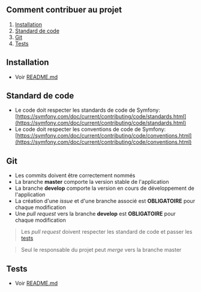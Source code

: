 ## Comment contribuer au projet

1. [Installation](#Installation)
2. [Standard de code](#Standard-de-code)
3. [Git](#Git)
4. [Tests](#Tests)

## Installation

- Voir [README.md](README.md)

## Standard de code

- Le code doit respecter les standards de code de Symfony: [https://symfony.com/doc/current/contributing/code/standards.html](https://symfony.com/doc/current/contributing/code/standards.html)
- Le code doit respecter les conventions de code de Symfony: [https://symfony.com/doc/current/contributing/code/conventions.html](https://symfony.com/doc/current/contributing/code/conventions.html)

## Git

- Les commits doivent être correctement nommés
- La branche **master** comporte la version stable de l'application
- La branche **develop** comporte la version en cours de développement de l'application
- La création d'une *issue* et d'une branche associé est **OBLIGATOIRE** pour chaque modification
- Une *pull request* vers la branche **develop** est **OBLIGATOIRE** pour chaque modification

> Les *pull request* doivent respecter les standard de code et passer les [tests](#Tests)

> Seul le responsable du projet peut *merge* vers la branche master

## Tests

- Voir [README.md](README.md)
